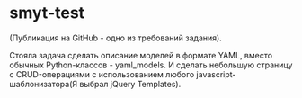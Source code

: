 smyt-test
=========
(Публикация на GitHub - одно из требований задания).

Стояла задача сделать описание моделей в формате YAML, вместо обычных Python-классов - yaml_models. 
И сделать небольшую страницу с CRUD-операциями с использованием любого javascript-шаблонизатора(Я выбрал jQuery Templates).
